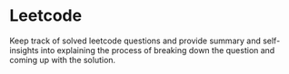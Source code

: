 # Leetcode

Keep track of solved leetcode questions and provide summary and self-insights into explaining the process of breaking down the question and coming up with the solution.
